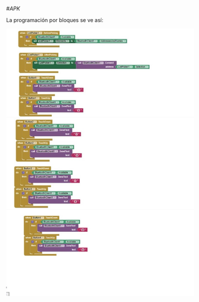 ﻿#*APK*

La programación por bloques se ve así:

![Bloque1](/codigos/APK/Bloque1.jpeg)
![Bloque2](/codigos/APK/Bloque2.jpeg)
![Bloque3](/codigos/APK/Bloque3.jpeg)